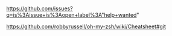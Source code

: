 ####

https://github.com/issues?q=is%3Aissue+is%3Aopen+label%3A"help+wanted"

https://github.com/robbyrussell/oh-my-zsh/wiki/Cheatsheet#git
